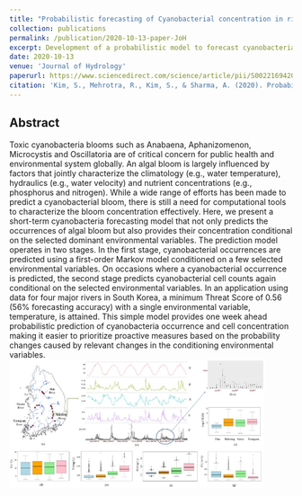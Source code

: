 ```yaml
---
title: "Probabilistic forecasting of Cyanobacterial concentration in riverine systems using environmental drivers"
collection: publications
permalink: /publication/2020-10-13-paper-JoH
excerpt: Development of a probabilistic model to forecast cyanobacterial concentration in a river.
date: 2020-10-13
venue: 'Journal of Hydrology'
paperurl: https://www.sciencedirect.com/science/article/pii/S0022169420310878
citation: 'Kim, S., Mehrotra, R., Kim, S., & Sharma, A. (2020). Probabilistic forecasting of cyanobacterial concentration in riverine systems using environmental drivers. <i>Journal of Hydrology</i>, 125626.'
---
```

## Abstract
Toxic cyanobacteria blooms such as Anabaena, Aphanizomenon, Microcystis and Oscillatoria are of critical concern for public health and environmental system globally. An algal bloom is largely influenced by factors that jointly characterize the climatology (e.g., water temperature), hydraulics (e.g., water velocity) and nutrient concentrations (e.g., phosphorus and nitrogen). While a wide range of efforts has been made to predict a cyanobacterial bloom, there is still a need for computational tools to characterize the bloom concentration effectively. Here, we present a short-term cyanobacteria forecasting model that not only predicts the occurrences of algal bloom but also provides their concentration conditional on the selected dominant environmental variables. The prediction model operates in two stages. In the first stage, cyanobacterial occurrences are predicted using a first-order Markov model conditioned on a few selected environmental variables. On occasions where a cyanobacterial occurrence is predicted, the second stage predicts cyanobacterial cell counts again conditional on the selected environmental variables. In an application using data for four major rivers in South Korea, a minimum Threat Score of 0.56 (56% forecasting accuracy) with a single environmental variable, temperature, is attained. This simple model provides one week ahead probabilistic prediction of cyanobacteria occurrence and cell concentration making it easier to prioritize proactive measures based on the probability changes caused by relevant changes in the conditioning environmental variables.
<br/><img src='/images/2020_JoH_Cyano.png' width="90%" height="90%">